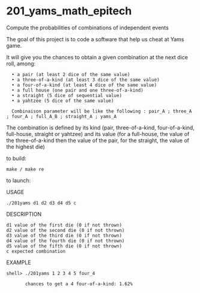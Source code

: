 # 201_yams_math_epitech

Compute the probabilities of combinations of independent events

The goal of this project is to code a software that help us cheat at Yams game. 

It will give you the chances to obtain a given combination at the next dice roll, among:

      • a pair (at least 2 dice of the same value)
      • a three-of-a-kind (at least 3 dice of the same value)
      • a four-of-a-kind (at least 4 dice of the same value)
      • a full house (one pair and one three-of-a-kind)
      • a straight (5 dice of sequential value)
      • a yahtzee (5 dice of the same value)
      
      Combinaison parameter will be like the following : pair_A ; three_A ; four_A ; full_A_B ; straight_A ; yams_A
      
The combination is defined by its kind (pair, three-of-a-kind, four-of-a-kind, full-house, straight or yahtzee) and its
value (for a full-house, the value of the three-of-a-kind then the value of the pair, for the straight, the value of the
highest die)

to build:

    make / make re
    
to launch:

USAGE
   
    ./201yams d1 d2 d3 d4 d5 c

DESCRIPTION

    d1 value of the first die (0 if not thrown)
    d2 value of the second die (0 if not thrown)
    d3 value of the third die (0 if not thrown)
    d4 value of the fourth die (0 if not thrown)
    d5 value of the fifth die (0 if not thrown)
    c expected combination
    
EXAMPLE

    shell> ./201yams 1 2 3 4 5 four_4
    
           chances to get a 4 four-of-a-kind: 1.62%
